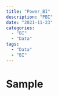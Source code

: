 ```yaml
---
title: "Power_BI"
description: "PBI"
date: "2021-11-23"
categories:
  - "BI"
  - "Data"
tags:
  - "Data"
  - "BI"
---
```



# Sample
